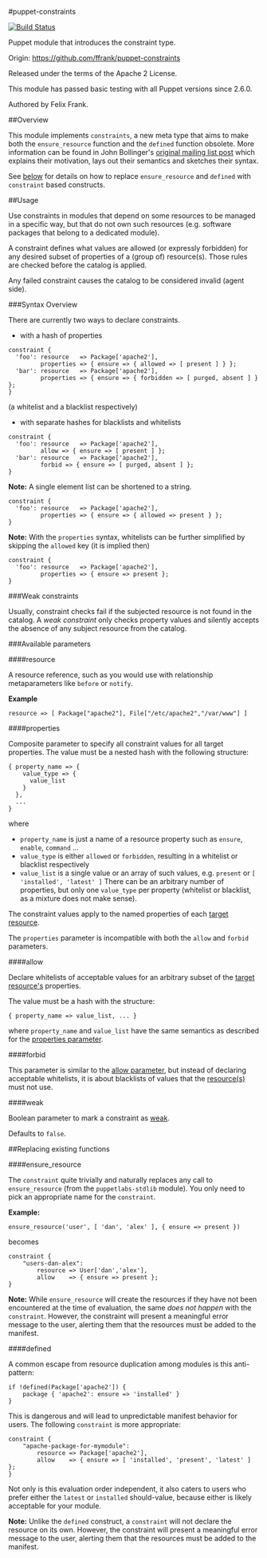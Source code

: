 #puppet-constraints

[![Build Status](https://travis-ci.org/ffrank/puppet-constraints.png)](https://travis-ci.org/ffrank/puppet-constraints)

Puppet module that introduces the constraint type.

Origin: https://github.com/ffrank/puppet-constraints

Released under the terms of the Apache 2 License.

This module has passed basic testing with all Puppet versions since 2.6.0.

Authored by Felix Frank.

##Overview

This module implements `constraints`, a new meta type that aims
to make both the `ensure_resource` function and the `defined` function obsolete.
More information can be found in John Bollinger's
[original mailing list post](https://groups.google.com/d/msg/puppet-users/Fvl0aOe4RPE/Ph38bq3FmHcJ)
which explains their motivation, lays out their semantics and sketches their syntax.

See [below](#replacing-existing-functions) for details on how to replace
`ensure_resource` and `defined` with `constraint` based constructs.

##Usage

Use constraints in modules that depend on some resources to be managed in a
specific way, but that do not own such resources (e.g. software packages that
belong to a dedicated module).

A constraint defines what values are allowed (or expressly forbidden) for any
desired subset of properties of a (group of) resource(s). Those rules
are checked before the catalog is applied. 

Any failed constraint causes the catalog to be considered invalid (agent side).

###Syntax Overview

There are currently two ways to declare constraints.

 - with a hash of properties
```puppet
constraint {
  'foo': resource   => Package['apache2'],
         properties => { ensure => { allowed => [ present ] } };
  'bar': resource   => Package['apache2'],
         properties => { ensure => { forbidden => [ purged, absent ] } };
}
```
  (a whitelist and a blacklist respectively)
 - with separate hashes for blacklists and whitelists
```puppet
constraint {
  'foo': resource   => Package['apache2'],
         allow => { ensure => [ present ] };
  'bar': resource   => Package['apache2'],
         forbid => { ensure => [ purged, absent ] };
}
```

**Note:** A single element list can be shortened to a string.
```puppet
constraint {
  'foo': resource   => Package['apache2'],
         properties => { ensure => { allowed => present } };
}
```

**Note:** With the `properties` syntax, whitelists can be further simplified
by skipping the `allowed` key (it is implied then)
```puppet
constraint {
  'foo': resource   => Package['apache2'],
         properties => { ensure => present };
}
```

###Weak constraints

Usually, constraint checks fail if the subjected resource is not found
in the catalog. A *weak constraint* only checks property values and silently
accepts the absence of any subject resource from the catalog.

###Available parameters

####resource

A resource reference, such as you would use with relationship metaparameters
like `before` or `notify`.

**Example**

    resource => [ Package["apache2"], File["/etc/apache2","/var/www"] ]

####properties

Composite parameter to specify all constraint values for all target properties.
The value must be a nested hash with the following structure:

    { property_name => {
        value_type => {
          value_list
        }
      },
      ...
    }

where
 - `property_name` is just a name of a resource property such as `ensure`, `enable`, `command` ...
 - `value_type` is either `allowed` or `forbidden`, resulting in a whitelist or blacklist respectively
 - `value_list` is a single value or an array of such values, e.g. `present` or `[ 'installed', 'latest' ]`
There can be an arbitrary number of properties, but only one `value_type` per property
(whitelist or blacklist, as a mixture does not make sense).

The constraint values apply to the named properties of each [target resource](#resource).

The `properties` parameter is incompatible with both the `allow` and `forbid` parameters.

####allow

Declare whitelists of acceptable values for an arbitrary subset
of the [target resource's](#resource) properties.

The value must be a hash with the structure:

    { property_name => value_list, ... }

where `property_name` and `value_list` have the same semantics as described
for the [properties parameter](#properties).

####forbid

This parameter is similar to the [allow parameter](#allow), but instead of declaring
acceptable whitelists, it is about blacklists of values that the
[resource(s)](#resource) must not use.

####weak

Boolean parameter to mark a constraint as [weak](#weak-constraints).

Defaults to `false`.

##Replacing existing functions

####ensure\_resource

The `constraint` quite trivially and naturally replaces any call to
`ensure_resource` (from the `puppetlabs-stdlib` module).
You only need to pick an appropriate name for the `constraint`.

**Example:**
```puppet
ensure_resource('user', [ 'dan', 'alex' ], { ensure => present })
```
becomes
```puppet
constraint {
    "users-dan-alex":
        resource => User['dan','alex'],
        allow    => { ensure => present };
}
```

**Note:** While `ensure_resource` will create the resources if they
have not been encountered at the time of evaluation, the same *does not happen*
with the `constraint`. However, the constraint will present a meaningful
error message to the user, alerting them that the resources must be added
to the manifest.

####defined

A common escape from resource duplication among modules is this anti-pattern:
```puppet
if !defined(Package['apache2']) {
    package { 'apache2': ensure => 'installed' }
}
```

This is dangerous and will lead to unpredictable manifest behavior for users.
The following `constraint` is more appropriate:

```puppet
constraint {
    "apache-package-for-mymodule":
        resource => Package['apache2'],
        allow    => { ensure => [ 'installed', 'present', 'latest' ] };
}
```

Not only is this evaluation order independent, it also caters to users who
prefer either the `latest` or `installed` should-value, because either is
likely acceptable for your module.

**Note:** Unlike the `defined` construct, a `constraint` will not declare
the resource on its own. However, the constraint will present a meaningful
error message to the user, alerting them that the resources must be added
to the manifest.
